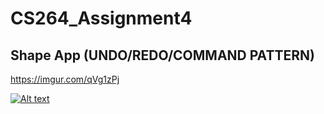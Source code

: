 # CS264_Assignment4

## Shape App (UNDO/REDO/COMMAND PATTERN)

<https://imgur.com/qVg1zPj>

[![Alt text](./Pictures/readMePicture.pngreadMePicture.png)](https://www.youtube.com/watch?v=1qEBJnzuLiA&ab_channel=BingeSociety)
